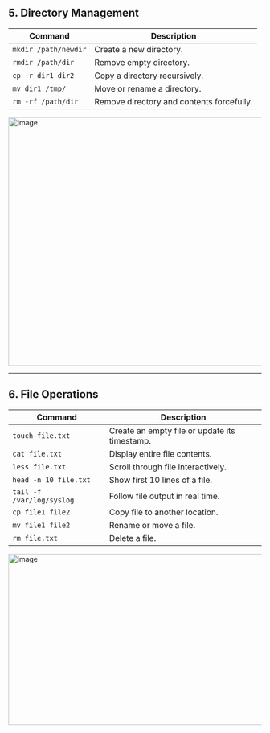 ## **5. Directory Management**


| Command | Description |
|----------|-------------|
| `mkdir /path/newdir` | Create a new directory. |
| `rmdir /path/dir` | Remove empty directory. |
| `cp -r dir1 dir2` | Copy a directory recursively. |
| `mv dir1 /tmp/` | Move or rename a directory. |
| `rm -rf /path/dir` | Remove directory and contents forcefully. |
<img width="819" height="495" alt="image" src="https://github.com/user-attachments/assets/8bb06bee-5993-4401-8a90-29017c9d24c1" />


---


## **6. File Operations**


| Command | Description |
|----------|-------------|
| `touch file.txt` | Create an empty file or update its timestamp. |
| `cat file.txt` | Display entire file contents. |
| `less file.txt` | Scroll through file interactively. |
| `head -n 10 file.txt` | Show first 10 lines of a file. |
| `tail -f /var/log/syslog` | Follow file output in real time. |
| `cp file1 file2` | Copy file to another location. |
| `mv file1 file2` | Rename or move a file. |
| `rm file.txt` | Delete a file. |

<img width="880" height="341" alt="image" src="https://github.com/user-attachments/assets/f2401285-e1e5-47fa-84de-81438aa58d8d" />
